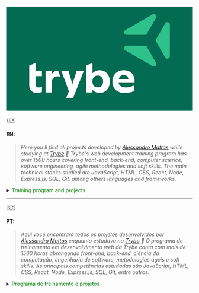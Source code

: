 ![Trybe Logo](https://github.com/Alessandro-Mattos/Portfolio/blob/main/Trybe/trybe-logo.png)  

:us:
#### EN:

>*Here you'll find all projects developed by _[Alessandro Mattos](https://github.com/Alessandro-Mattos)_ while studying at [Trybe](https://www.betrybe.com/) :rocket:
Trybe's web development training program has over 1500 hours covering front-end, back-end, computer science, software engineering, agile methodologies and soft skills.
The main technical stacks studied are JavaScript, HTML, CSS, React, Node, Express.js, SQL, Git, among others languages and frameworks.*

<details>
<summary> <font color="green"> Training program and projects </font> </summary>
<br>

<details>
<summary> 📚  Fundamentals </summary>

![HTML5](https://img.shields.io/badge/html5-%23E34F26.svg?style=for-the-badge&logo=html5&logoColor=white)![CSS3](https://img.shields.io/badge/css3-%231572B6.svg?style=for-the-badge&logo=css3&logoColor=white)![Git](https://img.shields.io/badge/git-%23F05033.svg?style=for-the-badge&logo=git&logoColor=white)![GitHub](https://img.shields.io/badge/github-%23121011.svg?style=for-the-badge&logo=github&logoColor=white)![Linux](https://img.shields.io/badge/Linux-FCC624?style=for-the-badge&logo=linux&logoColor=black)![JavaScript](https://img.shields.io/badge/javascript-%23323330.svg?style=for-the-badge&logo=javascript&logoColor=%23F7DF1E)![Jest](https://img.shields.io/badge/-jest-%23C21325?style=for-the-badge&logo=jest&logoColor=white)![Bootstrap](https://img.shields.io/badge/bootstrap-%23563D7C.svg?style=for-the-badge&logo=bootstrap&logoColor=white)![TailwindCSS](https://img.shields.io/badge/tailwindcss-%2338B2AC.svg?style=for-the-badge&logo=tailwind-css&logoColor=white)
  
* 01 Unix & Bash
> <br>
> <p>[✅] Fundamentals of web development</p>
> <p>[✅] Introduction   - Unix & Shell</p>
> <p>[✅] Unix & Bash  - parte 1</p>
> <p>[✅] Unix & Bash  - parte 2</p>
<br>
  
* 02 Git, GitHub and Internet
> <br>
> <p>[✅️] Git & GitHub - What it is and what it is used for</p>
> <p>[✅️] Git & GitHub - Understanding the commands</p>
> <p>[✅️] Internet     - Understanding how it works</p>
<br>
  
* 03 HTML and CSS
> <br>
> <p>[✅️] Introduction   - HTML&CSS</p>
> <p>[✅️] HTML & CSS     - Page Structures</p>
> <p>[✅️] HTML & CSS     - CSS First Steps</p>
> <p>[✅️] HTML & CSS     - Selectors and placement</p>
> <p>[✅️] Semantic HTML
> <p>[✅️] Project        - <a href="https://github.com/Alessandro-Mattos/Portfolio/tree/main/Trybe/pjs/3.1">Lessons Learned</a> </p>
<br>
  
* 04 Javascript and Programming Logic
> <br>
> <p>[✅️] Introduction   - JavaScript</p>
> <p>[✅️] JavaScript     - First Steps</p>
> <p>[✅️] JavaScript     - Array and loop for</p>
> <p>[✅️] JavaScripr     - Programming Logic and Algorithms</p>
> <p>[✅️] JavaScript     - Objects & Functions</p>
> <p>[✅️] Project        - <a href="https://github.com/Alessandro-Mattos/Portfolio/tree/main/Trybe/pjs/4.0">Playground Functions</a> </p>
<br>
  
* 05 JavaScript : DOM, Events and Web storage
> <br>
> <p>[✅️] JavaScript     - DOM and seletors</p>
> <p>[✅️] JavaScript     - Working with elements</p>
> <p>[✅️] JavaScript     - Events</p>
> <p>[✅️] JavaScript     - Web storage</p>
> <p>[✅️] JavaScript     - Projects</p>
> <p>[✅️] Project        - <a href="https://github.com/Alessandro-Mattos/Portfolio/tree/main/Trybe/pjs/5.1">Arte com pixels</a> </p>
> <p>[✅️] Project        - <a href="https://github.com/Alessandro-Mattos/Portfolio/tree/main/Trybe/pjs/5.2">Lista de tarefas</a> </p>
> <p>[✅️] Bonus Project  - <a href="https://github.com/Alessandro-Mattos/Portfolio/tree/main/Trybe/pjs/5.3">Meme generator</a> </p>
> <p>[✅️] Bonus Project  - <a href="https://github.com/Alessandro-Mattos/Portfolio/tree/main/Trybe/pjs/5.4">Adivinhe a cor</a> </p>
> <p>[✅️] Bonus Project  - <a href="https://github.com/Alessandro-Mattos/Portfolio/tree/main/Trybe/pjs/5.5">Carta misteriosa</a> </p>
<br>
  
* 06 HTML & CSS : Forms, Responsive Flexbox
> <br>
> <p>[✅️] HTML & CSS     - Forms</p>
> <p>[✅️] JavaScript Libraries and CSS Frameworks</p>
> <p>[✅️] Introdução     - CSS Flexbox</p>
> <p>[✅️] CSS Flexbox    - Part 1</p>
> <p>[✅️] CSS Flexbox    - Part 2</p>
> <p>[✅️] Responsive CSS - Mobile First</p>
> <p>[✅️] Project        - <a href="https://github.com/Alessandro-Mattos/Portfolio/tree/main/Trybe/pjs/6.0">Trybewarts</a> </p>
<br>
  
* 07 Introduction to JavaScript ES6 and Unit Testing
> <br>
> <p>[✅️] JavaScript ES6 - let, const, arrow functions and template literals</p>
> <p>[✅️] JavaScript ES6 - Exception Flow and Objects</p>
> <p>[✅️] First Steps in Jest</p>
> <p>[✅️] Project        - <a href="https://github.com/Alessandro-Mattos/Portfolio/tree/main/Trybe/pjs/7.0">JavaScript Unit Testing</a> </p>
<br>
  
* 08 JavaScript ES6 Higher Order Functions
> <br>
> <p>[✅️] JavaScript ES6 - Introduction to Higher Order Functions</p>
> <p>[✅️] JavaScript ES6 - Higher Order Functions - forEach, find, some, every, sort</p>
> <p>[✅️] JavaScript ES6 - Higher Order Functions - map and filter</p>
> <p>[✅️] JavaScript ES6 - Higher Order Functions - reduce</p>
> <p>[✅️] JavaScript ES6 - spread operator, rest, destructuring and more</p>
> <p>[✅️] Projeto        - <a href="https://github.com/Alessandro-Mattos/Portfolio/tree/main/Trybe/pjs/8.0">Zoo functions</a> </p>
<br>
  
</details>

---

<details>
<summary> 📚 Front-end development </summary>
  
*Most current techniques and tools for developing front-end code that is fast, beautiful, and testable*
  
![React](https://img.shields.io/badge/react-%2320232a.svg?style=for-the-badge&logo=react&logoColor=%2361DAFB)![Redux](https://img.shields.io/badge/redux-%23593d88.svg?style=for-the-badge&logo=redux&logoColor=white)![React Router](https://img.shields.io/badge/React_Router-CA4245?style=for-the-badge&logo=react-router&logoColor=white)![cypress](https://img.shields.io/badge/-cypress-%23E5E5E5?style=for-the-badge&logo=cypress&logoColor=058a5e)![Testing-Library](https://img.shields.io/badge/-TestingLibrary-%23E33332?style=for-the-badge&logo=testing-library&logoColor=white)![Trello](https://img.shields.io/badge/Trello-%23026AA7.svg?style=for-the-badge&logo=Trello&logoColor=white)
  
* 09 JavaScript and Asynchronous Testing
> <br>
> <p>[✅️] Introduction to Front-end</p>
> <p>[✅️] Asynchronous JavaScript and Callbacks</p>
> <p>[✅️] Asynchronous JavaScript - Fetch API and async/await</p>
> <p>[✅️] Jest          - Asynchronous Testing</p>
> <p>[✅️] Project       - <a href="https://github.com/Alessandro-Mattos/Portfolio/tree/main/Trybe/pjs/9.0"> Shopping cart</a> </p>
<br>

* 10 Introduction to React
> <br>
> <p>[✅️] introduction</p>
> <p>[✅️] "Hello, world" in React</p>
> <p>[✅️] React components</p>
> <p>[✅️] Project      - <a href="https://github.com/Alessandro-Mattos/Portfolio/tree/main/Trybe/pjs/9.0">Solar System</a> </p>
<br>

* 11 Components state, events and forms in React
> <br>
> <p>[✅️] Components state</p>
> <p>[✅️] Forms</p>
> <p>[✅️] Project       - <a href="https://github.com/Alessandro-Mattos/Portfolio/tree/main/Trybe/pjs/9.0">Trump card game</a> </p>
<br>
  
* 12 Component Lifecycle and React Router
> <br>
> <p>[✅️] Component Lifecycle</p>
> <p>[✅️] React Router</p>
> <p>[✅️] Project       - <a href="https://github.com/Alessandro-Mattos/Portfolio/tree/main/Trybe/pjs/9.0">Trybe Tunes</a> </p>
<br>

* 13 Agile methodologies
> <br>
> <p>[✅️] Agile methodologies
> <p>[✅️] Project       - <a href="https://github.com/Alessandro-Mattos/Portfolio/tree/main/Trybe/pjs/9.0">Frontend Online Store</a> </p>
<br>

* 14 Automated testing with React Testing Library
> <br>
> <p>[✅️] First Steps</p>
> <p>[✅️] Mocks & Inputs</p>
> <p>[✅️] Testing React Router</p>
> <p>[✅️] Project       - <a href="https://github.com/Alessandro-Mattos/Portfolio/tree/main/Trybe/pjs/9.0">Testing in React</a> </p>
<br>

* 15 Redux state management
> <br>
> <p>[✅️] introduction to Redux - The overall state of the application</p>
> <p>[✅️] Using Redux in React</p>
> <p>[✅️] Using Redux in React - Practice</p>
> <p>[✅️] Using Redux in React - Asynchronous Actions</p>
> <p>[✅️] React-Redux testing</p>
> <p>[✅️] Project       - <a href="https://github.com/Alessandro-Mattos/Portfolio/tree/main/Trybe/pjs/9.0">Trybe Wallet</a> </p>
<br>

* 16 Project - Trivia Game
> <br>
> <p>[✅️] Project       - <a href="https://github.com/Alessandro-Mattos/Portfolio/tree/main/Trybe/pjs/9.0">Trivia Game</a> </p>

* 17 Context API and Reat Hooks
> <br>
> <p>[✅️] React's Context API</p>
> <p>[✅️] React Hooks - UseState and useContext</p>
> <p>[✅️] React Hooks - UseEffect and custom Hooks</p>
> <p>[✅️] Project       - <a href="https://github.com/Alessandro-Mattos/Portfolio/tree/main/Trybe/pjs/9.0">StarWars Datatable</a> </p>
<br>

* 18 Project - Recipe App
> <br>
> <p>[✅️] Project      - <a href="https://github.com/Alessandro-Mattos/Portfolio/tree/main/Trybe/pjs/9.0">Recipe App</a> </p>

</details>

---

<details>
<summary> 📚 Back-end development </summary>

*Robust, clean, scalable and secure code. Mastery of databases, building APIs with automated tests*

</details>

---

<details>
<summary> 📚 Computer Science </summary>

*Concepts applied in day-to-day software development, algorithm analysis, and data structures*

</details>

---


</details>

---




:brazil:
#### PT:

>*Aqui você encontrará todos os projetos desenvolvidos por _[Alessandro Mattos](https://github.com/Alessandro-Mattos)_ enquanto estudava na [Trybe](https://www.betrybe.com/) :rocket:
O programa de treinamento em desenvolvimento web da Trybe conta com mais de 1500 horas abrangendo front-end, back-end, ciência da computação, engenharia de software, metodologias ágeis e soft skills.
As principais competências estudadas são JavaScript, HTML, CSS, React, Node, Express.js, SQL, Git, entre outros.*


<details>
<summary> <font color="green"> Programa de treinamento e projetos </font> </summary>
<br>

<details>
<summary> 📚  Fundamentos </summary>

![HTML5](https://img.shields.io/badge/html5-%23E34F26.svg?style=for-the-badge&logo=html5&logoColor=white)![CSS3](https://img.shields.io/badge/css3-%231572B6.svg?style=for-the-badge&logo=css3&logoColor=white)![Git](https://img.shields.io/badge/git-%23F05033.svg?style=for-the-badge&logo=git&logoColor=white)![GitHub](https://img.shields.io/badge/github-%23121011.svg?style=for-the-badge&logo=github&logoColor=white)![Linux](https://img.shields.io/badge/Linux-FCC624?style=for-the-badge&logo=linux&logoColor=black)![JavaScript](https://img.shields.io/badge/javascript-%23323330.svg?style=for-the-badge&logo=javascript&logoColor=%23F7DF1E)![Jest](https://img.shields.io/badge/-jest-%23C21325?style=for-the-badge&logo=jest&logoColor=white)![Bootstrap](https://img.shields.io/badge/bootstrap-%23563D7C.svg?style=for-the-badge&logo=bootstrap&logoColor=white)![Bootstrap](https://img.shields.io/badge/bootstrap-%23563D7C.svg?style=for-the-badge&logo=bootstrap&logoColor=white)
Buefy 	Buefy 	![TailwindCSS](https://img.shields.io/badge/tailwindcss-%2338B2AC.svg?style=for-the-badge&logo=tailwind-css&logoColor=white)
  
* 01 Unix & Bash
> <br>
> <p>[✅] Fundamentos do desenvolvimento web</p>
> <p>[✅] Introdução   - Unix & Shell</p>
> <p>[✅] Unix & Bash  - parte 1</p>
> <p>[✅] Unix & Bash  - parte 2</p>
<br>
  
* 02 Git, GitHub e Internet
> <br>
> <p>[✅️] Git & GitHub - Oque é e para que serve</p>
> <p>[✅️] Git & GitHub - Entendendo os comandos</p>
> <p>[✅️] Internet     - Entendendo como ela funciona</p>
<br>
  
* 03 HTML e CSS
> <br>
> <p>[✅️] Introdução     - HTML&CSS</p>
> <p>[✅️] HTML & CSS     - Estruturas de página</p>
> <p>[✅️] HTML & CSS     - Primeiros passos em CSS</p>
> <p>[✅️] HTML & CSS     - Seletores e posicionamento</p>
> <p>[✅️] HTML Semântico
> <p>[✅️] Projeto        - <a href="https://github.com/Alessandro-Mattos/Portfolio/tree/main/Trybe/pjs/3.1">Lições aprendidas</a> </p>
<br>
  
* 04 Javascript e Lógica de programação
> <br>
> <p>[✅️] Introdução     - JavaScript</p>
> <p>[✅️] JavaScript     - Primeiros passos</p>
> <p>[✅️] JavaScript     - Array e loop for</p>
> <p>[✅️] JavaScripr     - Lógica de programação e algorítmos</p>
> <p>[✅️] JavaScript     - Objetos e funções</p>
> <p>[✅️] Projeto        - <a href="https://github.com/Alessandro-Mattos/Portfolio/tree/main/Trybe/pjs/4.0">Playground Functions</a> </p>
<br>
  
* 05 JavaScript : DOM, Eventos e Web storage
> <br>
> <p>[✅️] JavaScript     - DOM e seletores</p>
> <p>[✅️] JavaScript     - Trabalhando com elementos</p>
> <p>[✅️] JavaScript     - Eventos</p>
> <p>[✅️] JavaScript     - Web storage</p>
> <p>[✅️] JavaScript     - Projetos</p>
> <p>[✅️] Projeto        - <a href="https://github.com/Alessandro-Mattos/Portfolio/tree/main/Trybe/pjs/5.1">Arte com pixels</a> </p>
> <p>[✅️] Projeto        - <a href="https://github.com/Alessandro-Mattos/Portfolio/tree/main/Trybe/pjs/5.2">Lista de tarefas</a> </p>
> <p>[✅️] Projeto Bonus  - <a href="https://github.com/Alessandro-Mattos/Portfolio/tree/main/Trybe/pjs/5.3">Meme generator</a> </p>
> <p>[✅️] Projeto Bonus  - <a href="https://github.com/Alessandro-Mattos/Portfolio/tree/main/Trybe/pjs/5.4">Adivinhe a cor</a> </p>
> <p>[✅️] Projeto Bonus  - <a href="https://github.com/Alessandro-Mattos/Portfolio/tree/main/Trybe/pjs/5.5">Carta misteriosa</a> </p>
<br>
  
* 06 HTML & CSS :Forms, Flexbox e Responsivo
> <br>
> <p>[✅️] HTML & CSS     - Forms</p>
> <p>[✅️] Bibliotecas JavaScript e Frameworks CSS</p>
> <p>[✅️] Introdução     - CSS Flexbox</p>
> <p>[✅️] CSS Flexbox    - Parte 1</p>
> <p>[✅️] CSS Flexbox    - Parte 2</p>
> <p>[✅️] CSS Responsivo - Mobile First</p>
> <p>[✅️] Projeto        - <a href="https://github.com/Alessandro-Mattos/Portfolio/tree/main/Trybe/pjs/6.0">Trybewarts</a> </p>
<br>
  
* 07 Introdução a JavaScript ES6 e Testes unitários
> <br>
> <p>[✅️] JavaScript ES6 - let, const, arrow functions e template literals</p>
> <p>[✅️] JavaScript ES6 - Fluxo de exceção e Objetos</p>
> <p>[✅️] Primeiros passos em Jest</p>
> <p>[✅️] Projeto        - <a href="https://github.com/Alessandro-Mattos/Portfolio/tree/main/Trybe/pjs/7.0">JavaScript testes unitários</a> </p>
<br>
  
* 08 Higher Order Functions do JavaScript ES6
> <br>
> <p>[✅️] JavaScript ES6 - Introdução a Higher Order Functions</p>
> <p>[✅️] JavaScript ES6 - Higher Order Functions - forEach, find, some, every, sort</p>
> <p>[✅️] JavaScript ES6 - Higher Order Functions - map e filter</p>
> <p>[✅️] JavaScript ES6 - Higher Order Functions - reduce</p>
> <p>[✅️] JavaScript ES6 - spread operator, parâmetro rest, destructuring e mais</p>
> <p>[✅️] Projeto        - <a href="https://github.com/Alessandro-Mattos/Portfolio/tree/main/Trybe/pjs/8.0">Zoo functions</a> </p>
<br>
  
</details>

---

<details>
<summary> 📚 Desenvolvimento Front-end </summary>
  
*Técnicas e ferramentas mais atuais para desenvolver um código de front-end que seja rápido, bonito e testável*
  
![React](https://img.shields.io/badge/react-%2320232a.svg?style=for-the-badge&logo=react&logoColor=%2361DAFB)![Redux](https://img.shields.io/badge/redux-%23593d88.svg?style=for-the-badge&logo=redux&logoColor=white)![React Router](https://img.shields.io/badge/React_Router-CA4245?style=for-the-badge&logo=react-router&logoColor=white)![cypress](https://img.shields.io/badge/-cypress-%23E5E5E5?style=for-the-badge&logo=cypress&logoColor=058a5e)![Testing-Library](https://img.shields.io/badge/-TestingLibrary-%23E33332?style=for-the-badge&logo=testing-library&logoColor=white)![Trello](https://img.shields.io/badge/Trello-%23026AA7.svg?style=for-the-badge&logo=Trello&logoColor=white)
  
* 09 JavaScript e Testes Assíncronos
> <br>
> <p>[✅️] Introdução a Front-end</p>
> <p>[✅️] JavaScript Assíncrono e Callbacks</p>
> <p>[✅️] JavaScript Assíncrono - Fetch API e async/await</p>
> <p>[✅️] Jest          - Testes Assíncronos</p>
> <p>[✅️] Projeto       - <a href="https://github.com/Alessandro-Mattos/Portfolio/tree/main/Trybe/pjs/9.0"> Carrinho de compras</a> </p>
<br>

* 10 Introdução a React
> <br>
> <p>[✅️] introdução</p>
> <p>[✅️] "Hello, world" em React</p>
> <p>[✅️] Componentes React</p>
> <p>[✅️] Projeto       - <a href="https://github.com/Alessandro-Mattos/Portfolio/tree/main/Trybe/pjs/9.0">Sistema Solar</a> </p>
<br>

* 11 Componentes com estado, eventos e formulários em React
> <br>
> <p>[✅️] Componentes com estado</p>
> <p>[✅️] Formulários</p>
> <p>[✅️] Projeto       - <a href="https://github.com/Alessandro-Mattos/Portfolio/tree/main/Trybe/pjs/9.0">Tryunfo</a> </p>
<br>
  
* 12 Ciclo de vida de componentes e React Router
> <br>
> <p>[✅️] Ciclo de vida de componentes</p>
> <p>[✅️] React Router</p>
> <p>[✅️] Projeto       - <a href="https://github.com/Alessandro-Mattos/Portfolio/tree/main/Trybe/pjs/9.0">Trybe Tunes</a> </p>
<br>

* 13 Metodologias ágeis
> <br>
> <p>[✅️] Metodologias ágeis
> <p>[✅️] Projeto       - <a href="https://github.com/Alessandro-Mattos/Portfolio/tree/main/Trybe/pjs/9.0">Frontend Online Store</a> </p>
<br>

* 14 Testes automatizados com React Testing Library
> <br>
> <p>[✅️] Primeiros passos</p>
> <p>[✅️] Mocks e Inputs</p>
> <p>[✅️] Testando React Router</p>
> <p>[✅️] Projeto       - <a href="https://github.com/Alessandro-Mattos/Portfolio/tree/main/Trybe/pjs/9.0">Testes em React</a> </p>
<br>

* 15 Gerenciamento de estado com Redux
> <br>
> <p>[✅️] introdução ao Redux - O estado global da aplicação</p>
> <p>[✅️] Usando Redux no React</p>
> <p>[✅️] Usando Redux no React -  Prática</p>
> <p>[✅️] Usando Redux no React - Actions Assíncronas</p>
> <p>[✅️] Testes em React-Redux</p>
> <p>[✅️] Projeto       - <a href="https://github.com/Alessandro-Mattos/Portfolio/tree/main/Trybe/pjs/9.0">Trybe Wallet</a> </p>
<br>

* 16 Projeto Jogo de Trivia
> <br>
> <p>[✅️] Projeto       - <a href="https://github.com/Alessandro-Mattos/Portfolio/tree/main/Trybe/pjs/9.0">Jogo de Trivia</a> </p>

* 17 Context API e Reat Hooks
> <br>
> <p>[✅️] Context API do React</p>
> <p>[✅️] React Hooks - UseState e useContext</p>
> <p>[✅️] React Hooks - UseEffect e Hooks customizados</p>
> <p>[✅️] Projeto       - <a href="https://github.com/Alessandro-Mattos/Portfolio/tree/main/Trybe/pjs/9.0">StarWars Datatable</a> </p>
<br>

* 18 Projeto App de receitas
> <br>
> <p>[✅️] Projeto       - <a href="https://github.com/Alessandro-Mattos/Portfolio/tree/main/Trybe/pjs/9.0">App de receitas</a> </p>

</details>

---

<details>
<summary> 📚 Desenvolvimento Back-end </summary>

*Código robusto, limpo, escalável e seguro. Domínio de Bancos de dados,construção de APIs com testes automatizados*

</details>

---

<details>
<summary> 📚 Ciência da computação </summary>

*Conceitos aplicados no dia a dia do desenvolvimento de software, análise de algorítimos e estruturas de dados*

</details>

---

